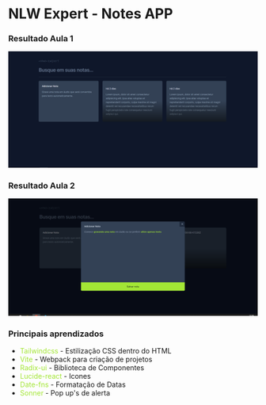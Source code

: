 # NLW Expert - Notes APP

### Resultado Aula 1
<img src="public/images/resultado-aula-1.PNG" alt="Resultado Aula 1"/>

### Resultado Aula 2
<img src="public/images/resultado-aula-2.PNG" alt="Resultado Aula 2"/>

### Principais aprendizados
<ul>
  <li><span style="color: #a3e635">Tailwindcss</span> - Estilização CSS dentro do HTML</li>
  <li><span style="color: #a3e635">Vite</span> - Webpack para criação de projetos</li>
  <li><span style="color: #a3e635">Radix-ui</span> - Biblioteca de Componentes</li>
  <li><span style="color: #a3e635">Lucide-react</span> - Icones</li>
  <li><span style="color: #a3e635">Date-fns</span> - Formatação de Datas</li>
  <li><span style="color: #a3e635">Sonner</span> - Pop up's de alerta</li>
</ul>